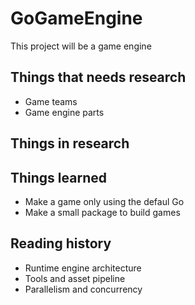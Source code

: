 # GoGameEngine
This project will be a game engine

## Things that needs research
- Game teams
- Game engine parts

## Things in research

## Things learned
- Make a game only using the defaul Go
- Make a small package to build games

## Reading history
- Runtime engine architecture
- Tools and asset pipeline
- Parallelism and concurrency